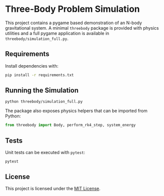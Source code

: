 # Three-Body Problem Simulation

This project contains a pygame based demonstration of an N-body gravitational system.
A minimal `threebody` package is provided with physics utilities and a full
pygame application is available in `threebody/simulation_full.py`.

## Requirements

Install dependencies with:

```bash
pip install -r requirements.txt
```

## Running the Simulation

```
python threebody/simulation_full.py
```

The package also exposes physics helpers that can be imported from Python:

```python
from threebody import Body, perform_rk4_step, system_energy
```

## Tests

Unit tests can be executed with `pytest`:

```
pytest
```

## License

This project is licensed under the [MIT License](LICENSE).
